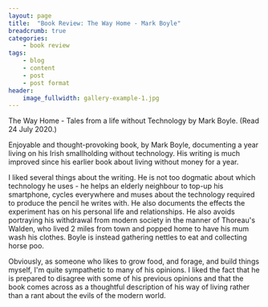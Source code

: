 ```yaml
---
layout: page
title:  "Book Review: The Way Home - Mark Boyle"
breadcrumb: true
categories:
    - book review
tags:
    - blog
    - content
    - post
    - post format
header:
    image_fullwidth: gallery-example-1.jpg
---
```

The Way Home - Tales from a life without Technology by Mark Boyle. (Read 24 July 2020.)

Enjoyable and thought-provoking book, by Mark Boyle, documenting a year living on his Irish smallholding without technology. His writing is much improved since his earlier book about living without money for a year.

I liked several things about the writing. He is not too dogmatic about which technology he uses - he helps an elderly neighbour to top-up his smartphone, cycles everywhere and muses about the technology required to produce the pencil he writes with. He also documents the effects the experiment has on his personal life and relationships. He also avoids portraying his withdrawal from modern society in the manner of Thoreau's Walden, who lived 2 miles from town and popped home to have his mum wash his clothes. Boyle is instead gathering nettles to eat and collecting horse poo.

Obviously, as someone who likes to grow food, and forage, and build things myself, I'm quite sympathetic to many of his opinions. I liked the fact that he is prepared to disagree with some of his previous opinions and that the book comes across as a thoughtful description of his way of living rather than a rant about the evils of the modern world.
